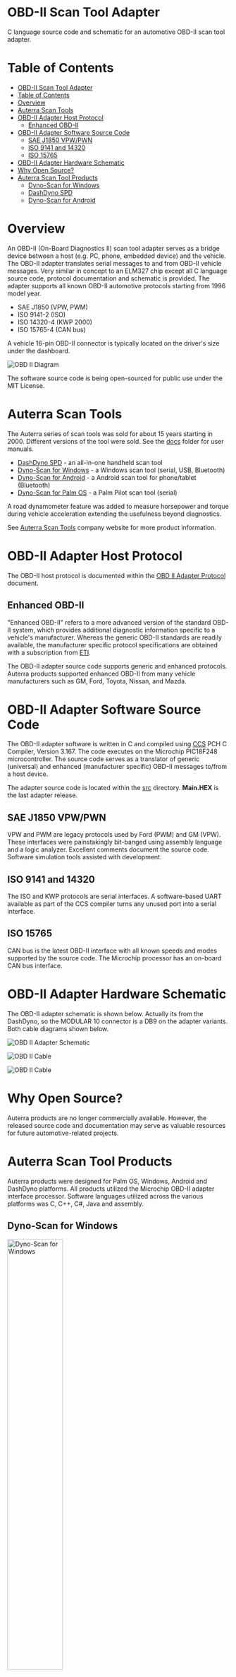 # OBD-II Scan Tool Adapter 

C language source code and schematic for an automotive OBD-II scan tool adapter. 

# Table of Contents

- [OBD-II Scan Tool Adapter](#obd-ii-scan-tool-adapter)
- [Table of Contents](#table-of-contents)
- [Overview](#overview)
- [Auterra Scan Tools](#auterra-scan-tools)
- [OBD-II Adapter Host Protocol](#obd-ii-adapter-host-protocol)
  - [Enhanced OBD-II](#enhanced-obd-ii)
- [OBD-II Adapter Software Source Code](#obd-ii-adapter-software-source-code)
  - [SAE J1850 VPW/PWN](#sae-j1850-vpwpwn)
  - [ISO 9141 and 14320](#iso-9141-and-14320)
  - [ISO 15765](#iso-15765)
- [OBD-II Adapter Hardware Schematic](#obd-ii-adapter-hardware-schematic)
- [Why Open Source?](#why-open-source)
- [Auterra Scan Tool Products](#auterra-scan-tool-products)
  - [Dyno-Scan for Windows](#dyno-scan-for-windows)
  - [DashDyno SPD](#dashdyno-spd)
  - [Dyno-Scan for Android](#dyno-scan-for-android)

# Overview

An OBD-II (On-Board Diagnostics II) scan tool adapter serves as a bridge device between a host (e.g. PC, phone, embedded device) and the vehicle. The OBD-II adapter translates serial messages to and from OBD-II vehicle messages. Very similar in concept to an ELM327 chip except all C language source code, protocol documentation and schematic is provided. The adapter supports all known OBD-II automotive protocols starting from 1996 model year.

* SAE J1850 (VPW, PWM)
* ISO 9141-2 (ISO)
* ISO 14320-4 (KWP 2000)
* ISO 15765-4 (CAN bus)

A vehicle 16-pin OBD-II connector is typically located on the driver's size under the dashboard.

![OBD II Diagram](images/DynoScanLineArtWindows.gif)

The software source code is being open-sourced for public use under the MIT License.

# Auterra Scan Tools

The Auterra series of scan tools was sold for about 15 years starting in 2000. Different versions of the tool were sold. See the [docs](docs/) folder for user manuals.

* [DashDyno SPD](/docs/DashDynoManual.pdf) - an all-in-one handheld scan tool
* [Dyno-Scan for Windows](/docs/Dyno-ScanWindowsManual.pdf) - a Windows scan tool (serial, USB, Bluetooth)
* [Dyno-Scan for Android](/docs/Dyno-ScanAndroidManual.pdf) - a Android scan tool for phone/tablet (Bluetooth)
* [Dyno-Scan for Palm OS](/docs/Dyno-ScanPalmManual.pdf) - a Palm Pilot scan tool (serial)

A road dynamometer feature was added to measure horsepower and torque during vehicle acceleration extending the usefulness beyond diagnostics.

See [Auterra Scan Tools](http://auterraweb.com/index.html) company website for more product information. 

# OBD-II Adapter Host Protocol

The OBD-II host protocol is documented within the [OBD II Adapter Protocol](/docs/OBD%20II%20Adapter%20Protocol.pdf) document.

## Enhanced OBD-II

"Enhanced OBD-II" refers to a more advanced version of the standard OBD-II system, which provides additional diagnostic information specific to a vehicle's manufacturer. Whereas the generic OBD-II standards are readily available, the manufacturer specific protocol specifications are obtained with a subscription from [ETI](https://etools.org/). 

The OBD-II adapter source code supports generic and enhanced protocols. Auterra products supported enhanced OBD-II from many vehicle manufacturers such as GM, Ford, Toyota, Nissan, and Mazda. 

# OBD-II Adapter Software Source Code

The OBD-II adapter software is written in C and compiled using [CCS](https://www.ccsinfo.com/compilers.php) PCH C Compiler, Version 3.167. The code executes on the Microchip PIC18F248 microcontroller. The source code serves as a translator of generic (universal) and enhanced (manufacturer specific) OBD-II messages to/from a host device.

The adapter source code is located within the [src](/src/) directory. **Main.HEX** is the last adapter release. 

## SAE J1850 VPW/PWN

VPW and PWM are legacy protocols used by Ford (PWM) and GM (VPW). These interfaces were painstakingly bit-banged using assembly language and a logic analyzer. Excellent comments document the source code. Software simulation tools assisted with development.

## ISO 9141 and 14320

The ISO and KWP protocols are serial interfaces. A software-based UART available as part of the CCS compiler turns any unused port into a serial interface.

## ISO 15765

CAN bus is the latest OBD-II interface with all known speeds and modes supported by the source code. The Microchip processor has an on-board CAN bus interface.  

# OBD-II Adapter Hardware Schematic

The OBD-II adapter schematic is shown below. Actually its from the DashDyno, so the MODULAR 10 connector is a DB9 on the adapter variants. Both cable diagrams shown below. 

![OBD II Adapter Schematic](images/OBD%20II%20Adapter%20Schematic.jpg)

![OBD II Cable](images/OBDII%20Cable%20Modular.jpg)

![OBD II Cable](images/OBDII%20Cable%20DB9.jpg)

# Why Open Source? 

Auterra products are no longer commercially available. However, the released source code and documentation may serve as valuable resources for future automotive-related projects.

# Auterra Scan Tool Products

Auterra products were designed for Palm OS, Windows, Android and DashDyno platforms. All products utilized the Microchip OBD-II adapter interface processor. Software languages utilized across the various platforms was C, C++, C#, Java and assembly. 

## Dyno-Scan for Windows

<img src="images/DynoScan.jpg" alt="Dyno-Scan for Windows" width="50%" />
<img src="images/DynoWindows.jpg" alt="Dyno-Scan Dyno Screen" width="50%" />
<img src="images/ScanToolWindows.jpg" alt="Dyno-Scan Scan Tool Screen" width="50%" />

## DashDyno SPD

<img src="images/DashDyno.jpg" alt="DashDyno SPD" width="50%" />
<img src="images/DashDyno2.jpg" alt="DashDyno SPD" width="50%" />
<img src="images/DashDyno3.jpg" alt="DashDyno SPD" width="50%" />
<img src="images/DashDynoScreens.jpg" alt="DashDynoScreens" width="50%" />

## Dyno-Scan for Android

<img src="images/DynoScanAndroid.jpg" alt="DashDyno SPD" width="50%" />
<img src="images/DynoScanAndroid2.jpg" alt="DashDynoScreens" width="50%" />







